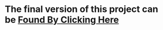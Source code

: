 # The final version of this project can be [Found By Clicking Here](https://github.com/kmiller9393/kt-blog) 
